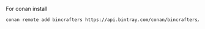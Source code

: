 For conan install

```bash
conan remote add bincrafters https://api.bintray.com/conan/bincrafters/public-conan
```

